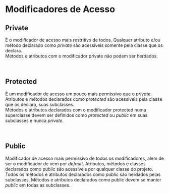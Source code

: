 # Modificadores de Acesso

## Private
É o modificador de acesso mais restritivo de todos. Qualquer atributo e/ou método declarado como *private* são acessíveis somente pela classe que os declara.  
Métodos e atributos com o modificador private não podem ser herdados.

&nbsp;&nbsp;&nbsp;

## Protected
É um modificador de acesso um pouco mais permissivo que o *private*. Atributos e métodos declarados como *protected* são acessíveis pela classe que os declara, suas subclasses.    
Métodos e atributos declarados com o modificador protected numa superclasse devem ser definidos como *protected* ou *public* em suas subclasses e nunca *private*.

&nbsp;&nbsp;&nbsp;

## Public
Modificador de acesso mais permissivo de todos os modificadores, alem de ser o modificador de vem por *default*. Atributos, métodos e classes declarados como public são acessíveis por qualquer classe do projeto.
Todos os métodos e atributos declarados como *public* são herdados pelas subclasses.
Métodos e atributos declarados como public devem se manter *public* em todas as subclasses.